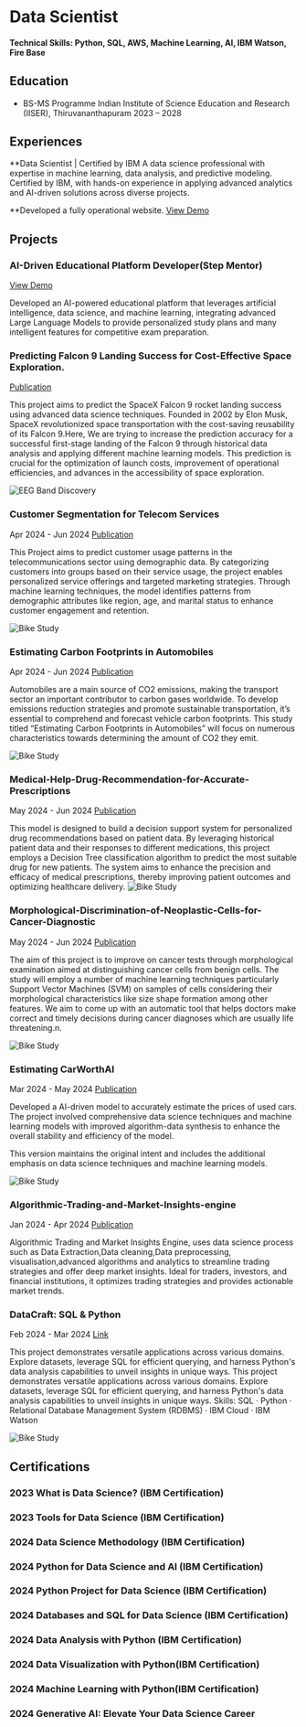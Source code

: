 # Data Scientist

#### Technical Skills: Python, SQL, AWS, Machine Learning, AI, IBM Watson, Fire Base

## Education
- BS-MS Programme
  Indian Institute of Science Education and Research (IISER), Thiruvananthapuram
  2023 – 2028						       		


## Experiences
**Data Scientist | Certified by IBM
A data science professional with expertise in machine learning, data analysis, and predictive modeling. Certified by IBM, with hands-on experience in applying advanced analytics and AI-driven solutions across diverse projects.

**Developed a fully operational website. 
[View Demo](https://www.youtube.com/watch?v=RVKZBXkMGrI&t=65s)

## Projects

### AI-Driven Educational Platform Developer(Step Mentor)
[View Demo](https://www.youtube.com/watch?v=RVKZBXkMGrI&t=65s)


Developed an AI-powered educational platform that leverages artificial intelligence, data science, and machine learning, integrating advanced Large Language Models to provide personalized study plans and many intelligent features for competitive exam preparation.

### Predicting Falcon 9 Landing Success for Cost-Effective Space Exploration.
[Publication](https://github.com/SaurabMishra12/Predicting-the-Landing-Success-of-Falcon-9-First-Stages)

This project aims to predict the SpaceX Falcon 9 rocket landing success using  advanced data science techniques. Founded in 2002 by Elon Musk, SpaceX revolutionized space transportation with the cost-saving reusability of its Falcon 9.Here, We are trying to increase the prediction accuracy for a successful first-stage landing of the Falcon 9 through historical data analysis and applying different machine learning models. This prediction is crucial for the optimization of launch costs, improvement of operational efficiencies, and advances in the accessibility of space exploration.

![EEG Band Discovery](/assets/img/eeg_band_discovery.jpeg)

### Customer Segmentation for Telecom Services
Apr 2024 - Jun 2024
[Publication](https://github.com/SaurabMishra12/Predictive-Customer-Segmentation-for-Telecom-Services)

This Project aims to predict customer usage patterns in the telecommunications sector using demographic data. By categorizing customers into groups based on their service usage, the project enables personalized service offerings and targeted marketing strategies. Through machine learning techniques, the model identifies patterns from demographic attributes like region, age, and marital status to enhance customer engagement and retention.

![Bike Study](/assets/img/bike_study.jpeg)

### Estimating Carbon Footprints in Automobiles
Apr 2024 - Jun 2024
[Publication](https://www.linkedin.com/in/saurab-mishra-493a73178/details/projects/1718610888761/single-media-viewer?type=LINK&profileId=ACoAACopBe8BVahfbQFuJ1MAjJB0JrYU9D67PPk&lipi=urn%3Ali%3Apage%3Ad_flagship3_profile_view_base_projects_details%3BCZmCefT5QDuZXkZdgQ6sFw%3D%3D)

Automobiles are a main source of CO2 emissions, making the transport sector an important contributor to carbon gases worldwide. To develop emissions reduction strategies and promote sustainable transportation, it’s essential to comprehend and forecast vehicle carbon footprints. This study titled “Estimating Carbon Footprints in Automobiles” will focus on numerous characteristics towards determining the amount of CO2 they emit.

![Bike Study](/assets/img/bike_study.jpeg)

### Medical-Help-Drug-Recommendation-for-Accurate-Prescriptions
May 2024 - Jun 2024
[Publication](https://github.com/SaurabMishra12/Medical-Solutions-Comprehensive-Drug-Recommendation-for-Accurate-Prescriptions)

This model is designed to build a decision support system for personalized drug recommendations based on patient data. By leveraging historical patient data and their responses to different medications, this project employs a Decision Tree classification algorithm to predict the most suitable drug for new patients. The system aims to enhance the precision and efficacy of medical prescriptions, thereby improving patient outcomes and optimizing healthcare delivery.
![Bike Study](/assets/img/bike_study.jpeg)

### Morphological-Discrimination-of-Neoplastic-Cells-for-Cancer-Diagnostic
May 2024 - Jun 2024
[Publication](https://github.com/SaurabMishra12/Morphological-Discrimination-of-Neoplastic-Cells-for-Cancer-Diagnostic)

The aim of this project is to improve on cancer tests through morphological examination aimed at distinguishing cancer cells from benign cells. The study will employ a number of machine learning techniques particularly Support Vector Machines (SVM) on samples of cells considering their morphological characteristics like size shape formation among other features. We aim to come up with an automatic tool that helps doctors make correct and timely decisions during cancer diagnoses which are usually life threatening.n.

![Bike Study](/assets/img/bike_study.jpeg)

### Estimating CarWorthAI
Mar 2024 - May 2024
[Publication](https://github.com/SaurabMishra12/VehicularValuationPredictorAI)

Developed a AI-driven model to accurately estimate the prices of used cars. The project involved comprehensive data science techniques and machine learning models with improved algorithm-data synthesis to enhance the overall stability and efficiency of the model.

This version maintains the original intent and includes the additional emphasis on data science techniques and machine learning models.

![Bike Study](/assets/img/bike_study.jpeg)

### Algorithmic-Trading-and-Market-Insights-engine
Jan 2024 - Apr 2024
[Publication](https://github.com/SaurabMishra12/Predictive-Customer-Segmentation-for-Telecom-Services)

Algorithmic Trading and Market Insights Engine, uses data science process such as Data Extraction,Data cleaning,Data preprocessing, visualisation,advanced algorithms and analytics to streamline trading strategies and offer deep market insights. Ideal for traders, investors, and financial institutions, it optimizes trading strategies and provides actionable market trends.

  
### DataCraft: SQL & Python
Feb 2024 - Mar 2024 
[Link](https://github.com/SaurabMishra12/Analyzing-Datasets-with-SQL-and-Python)

This project demonstrates versatile applications across various domains. Explore datasets, leverage SQL for efficient querying, and harness Python's data analysis capabilities to unveil insights in unique ways.
This project demonstrates versatile applications across various domains. Explore datasets, leverage SQL for efficient querying, and harness Python's data analysis capabilities to unveil insights in unique ways.
Skills: SQL · Python · Relational Database Management System (RDBMS) · IBM Cloud · IBM Watson

![Bike Study](/assets/img/bike_study.jpeg)

## Certifications
### 2023 What is Data Science? (IBM Certification)
### 2023 Tools for Data Science (IBM Certification)
### 2024 Data Science Methodology (IBM Certification)
### 2024 Python for Data Science and AI (IBM Certification)
### 2024 Python Project for Data Science (IBM Certification)
### 2024 Databases and SQL for Data Science (IBM Certification)
### 2024 Data Analysis with Python (IBM Certification)
### 2024 Data Visualization with Python(IBM Certification)
### 2024 Machine Learning with Python(IBM Certification)
### 2024 Generative AI: Elevate Your Data Science Career





